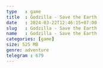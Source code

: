 ```yaml
---
type   : game
title  : Godzilla - Save the Earth
date   : 2024-03-22T12:46:15+07:00
slug   : Godzilla - Save the Earth
name   : Godzilla - Save the Earth
categories: [game]
size: 525 MB
genre: adventure
telegram : 679
---
```


